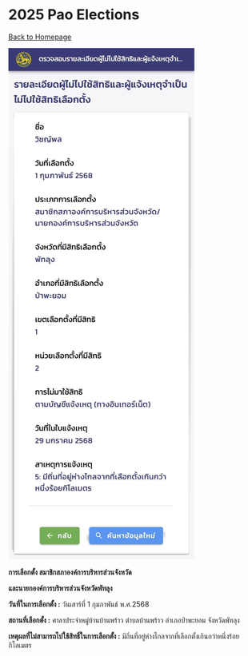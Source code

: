 # 2025 Pao Elections

[ Back to Homepage ](https://witchapolinaksorn.github.io)

![pao-election](/img/pao-election.jpg)

**การเลือกตั้ง สมาชิกสภาองค์การบริหารส่วนจังหวัด**


**และนายกองค์การบริหารส่วนจังหวัดพัทลุง**


**วันที่ในการเลือกตั้ง :** วันเสาร์ที่ 1 กุมภาพันธ์ พ.ศ.2568


**สถานที่เลือกตั้ง :** ศาลาประจำหมู่บ้านบ้านพร้าว ตำบลบ้านพร้าว อำเภอป่าพะยอม จังหวัดพัทลุง


**เหตุผลที่ไม่สามารถไปใช้สิทธิ์ในการเลือกตั้ง :** มีถิ่นที่อยู่ห่างไกลจากที่เลือกตั้งเกินกว่าหนึ่งร้อยกิโลเมตร